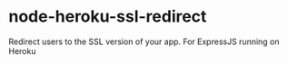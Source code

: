 node-heroku-ssl-redirect
========================

Redirect users to the SSL version of your app. For ExpressJS running on Heroku
